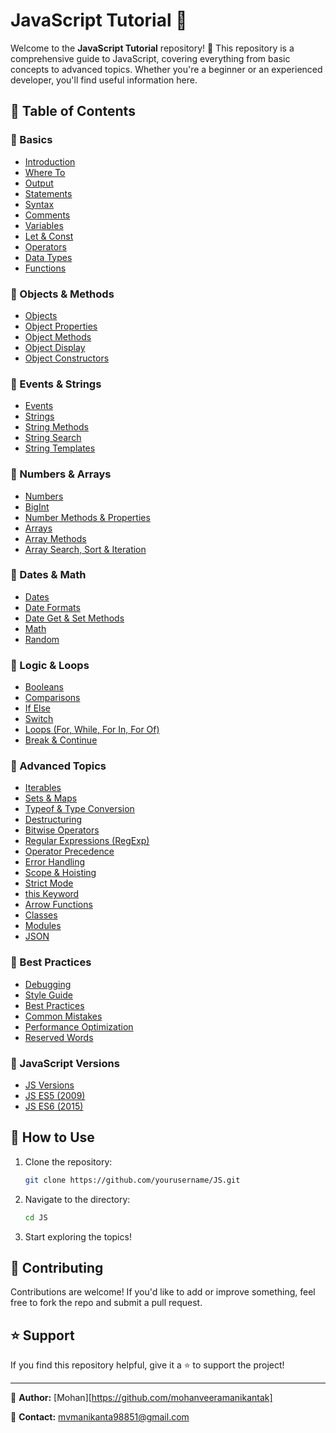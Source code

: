 # JavaScript Tutorial 📜

Welcome to the **JavaScript Tutorial** repository! 🚀 This repository is a comprehensive guide to JavaScript, covering everything from basic concepts to advanced topics. Whether you're a beginner or an experienced developer, you'll find useful information here. 

## 📖 Table of Contents

### 🔹 Basics
- [Introduction](#)
- [Where To](#)
- [Output](#)
- [Statements](#)
- [Syntax](#)
- [Comments](#)
- [Variables](#)
- [Let & Const](#)
- [Operators](#)
- [Data Types](#)
- [Functions](#)

### 🔹 Objects & Methods
- [Objects](#)
- [Object Properties](#)
- [Object Methods](#)
- [Object Display](#)
- [Object Constructors](#)

### 🔹 Events & Strings
- [Events](#)
- [Strings](#)
- [String Methods](#)
- [String Search](#)
- [String Templates](#)

### 🔹 Numbers & Arrays
- [Numbers](#)
- [BigInt](#)
- [Number Methods & Properties](#)
- [Arrays](#)
- [Array Methods](#)
- [Array Search, Sort & Iteration](#)

### 🔹 Dates & Math
- [Dates](#)
- [Date Formats](#)
- [Date Get & Set Methods](#)
- [Math](#)
- [Random](#)

### 🔹 Logic & Loops
- [Booleans](#)
- [Comparisons](#)
- [If Else](#)
- [Switch](#)
- [Loops (For, While, For In, For Of)](#)
- [Break & Continue](#)

### 🔹 Advanced Topics
- [Iterables](#)
- [Sets & Maps](#)
- [Typeof & Type Conversion](#)
- [Destructuring](#)
- [Bitwise Operators](#)
- [Regular Expressions (RegExp)](#)
- [Operator Precedence](#)
- [Error Handling](#)
- [Scope & Hoisting](#)
- [Strict Mode](#)
- [this Keyword](#)
- [Arrow Functions](#)
- [Classes](#)
- [Modules](#)
- [JSON](#)

### 🔹 Best Practices
- [Debugging](#)
- [Style Guide](#)
- [Best Practices](#)
- [Common Mistakes](#)
- [Performance Optimization](#)
- [Reserved Words](#)

### 🔹 JavaScript Versions
- [JS Versions](#)
- [JS ES5 (2009)](#)
- [JS ES6 (2015)](#)

## 📌 How to Use
1. Clone the repository:
   ```bash
   git clone https://github.com/yourusername/JS.git
   ```
2. Navigate to the directory:
   ```bash
   cd JS
   ```
3. Start exploring the topics!

## 📢 Contributing
Contributions are welcome! If you'd like to add or improve something, feel free to fork the repo and submit a pull request.

## ⭐ Support
If you find this repository helpful, give it a ⭐ to support the project!

---

📝 **Author:** [Mohan][https://github.com/mohanveeramanikantak] 

📧 **Contact:** mvmanikanta98851@gmail.com
